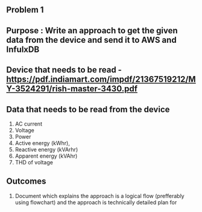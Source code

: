 ## Problem 1 

## Purpose : Write an approach to get the given data from the device and send it to AWS and InfulxDB

## Device that needs to be read - https://pdf.indiamart.com/impdf/21367519212/MY-3524291/rish-master-3430.pdf

## Data that needs to be read from the device
1. AC current 
1. Voltage 
1. Power
1. Active energy (kWhr), 
1. Reactive energy (kVArhr) 
1. Apparent energy (kVAhr) 
1. THD of voltage

## Outcomes 
1. Document which explains the approach is a logical flow (prefferably using flowchart) and the approach is technically detailed plan for 
